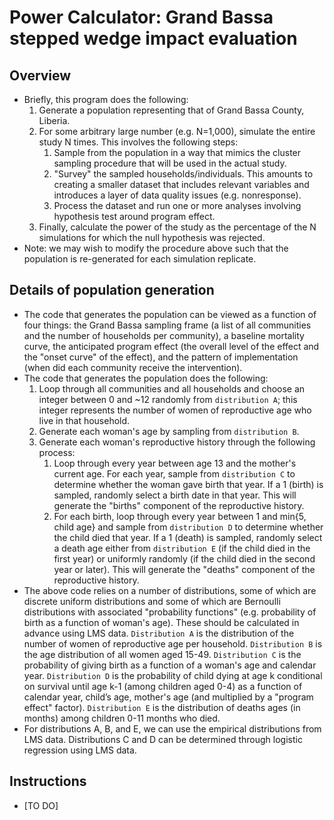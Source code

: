 # Power Calculator: Grand Bassa stepped wedge impact evaluation

## Overview
- Briefly, this program does the following:
	1) Generate a population representing that of Grand Bassa County, Liberia.
	2) For some arbitrary large number (e.g. N=1,000), simulate the entire study N times. This involves the following steps:
		1) Sample from the population in a way that mimics the cluster sampling procedure that will be used in the actual study.
		2) "Survey" the sampled households/individuals. This amounts to creating a smaller dataset that includes relevant variables and introduces a layer of data quality issues (e.g. nonresponse).
		3) Process the dataset and run one or more analyses involving hypothesis test around program effect.
	3) Finally, calculate the power of the study as the percentage of the N simulations for which the null hypothesis was rejected.
- Note: we may wish to modify the procedure above such that the population is re-generated for each simulation replicate.

## Details of population generation
- The code that generates the population can be viewed as a function of four things: the Grand Bassa sampling frame (a list of all communities and the number of households per community), a baseline mortality curve, the anticipated program effect (the overall level of the effect and the "onset curve" of the effect), and the pattern of implementation (when did each community receive the intervention).
- The code that generates the population does the following:
	1) Loop through all communities and all households and choose an integer between 0 and ~12 randomly from `distribution A`; this integer represents the number of women of reproductive age who live in that household.
	2) Generate each woman's age by sampling from `distribution B`.
	3) Generate each woman's reproductive history through the following process:
		1) Loop through every year between age 13 and the mother's current age. For each year, sample from `distribution C` to determine whether the woman gave birth that year. If a 1 (birth) is sampled, randomly select a birth date in that year. This will generate the "births" component of the reproductive history.
		2) For each birth, loop through every year between 1 and min{5, child age} and sample from `distribution D` to determine whether the child died that year. If a 1 (death) is sampled, randomly select a death age either from `distribution E` (if the child died in the first year) or uniformly randomly (if the child died in the second year or later). This will generate the "deaths" component of the reproductive history.
- The above code relies on a number of distributions, some of which are discrete uniform distributions and some of which are Bernoulli distributions with associated "probability functions" (e.g. probability of birth as a function of woman's age). These should be calculated in advance using LMS data. `Distribution A` is the distribution of the number of women of reproductive age per household. `Distribution B` is the age distribution of all women aged 15-49. `Distribution C` is the probability of giving birth as a function of a woman's age and calendar year. `Distribution D` is the probability of child dying at age k conditional on survival until age k-1 (among children aged 0-4) as a function of calendar year, child’s age, mother's age (and multiplied by a "program effect" factor). `Distribution E` is the distribution of deaths ages (in months) among children 0-11 months who died.
- For distributions A, B, and E, we can use the empirical distributions from LMS data. Distributions C and D can be determined through logistic regression using LMS data.

## Instructions
- [TO DO]
